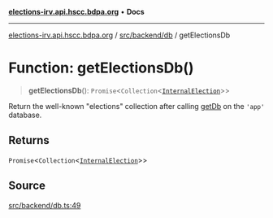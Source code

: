 [**elections-irv.api.hscc.bdpa.org**](../../../../README.md) • **Docs**

***

[elections-irv.api.hscc.bdpa.org](../../../../README.md) / [src/backend/db](../README.md) / getElectionsDb

# Function: getElectionsDb()

> **getElectionsDb**(): `Promise`\<`Collection`\<[`InternalElection`](../type-aliases/InternalElection.md)\>\>

Return the well-known "elections" collection after calling [getDb](../../../../lib/mongo-schema/functions/getDb.md) on the
`'app'` database.

## Returns

`Promise`\<`Collection`\<[`InternalElection`](../type-aliases/InternalElection.md)\>\>

## Source

[src/backend/db.ts:49](https://github.com/Xunnamius/elections_irv.api.hscc.bdpa.org/blob/c917ea60595d63d322e4038beb12d08f7d64cdd2/src/backend/db.ts#L49)
